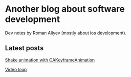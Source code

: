# Another blog about software development

Dev notes by Roman Aliyev (mostly about ios development).


## Latest posts

[Shake animation with CAKeyframeAnimation](posts/20200704.md)

[Video loop](posts/20200628.md)
